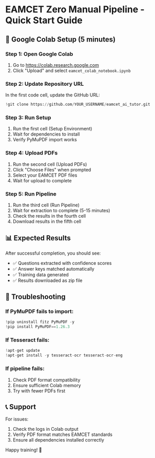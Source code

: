 # EAMCET Zero Manual Pipeline - Quick Start Guide

## 🚀 Google Colab Setup (5 minutes)

### Step 1: Open Google Colab
1. Go to https://colab.research.google.com
2. Click "Upload" and select `eamcet_colab_notebook.ipynb`

### Step 2: Update Repository URL
In the first code cell, update the GitHub URL:
```python
!git clone https://github.com/YOUR_USERNAME/eamcet_ai_tutor.git
```

### Step 3: Run Setup
1. Run the first cell (Setup Environment)
2. Wait for dependencies to install
3. Verify PyMuPDF import works

### Step 4: Upload PDFs
1. Run the second cell (Upload PDFs)
2. Click "Choose Files" when prompted
3. Select your EAMCET PDF files
4. Wait for upload to complete

### Step 5: Run Pipeline
1. Run the third cell (Run Pipeline)
2. Wait for extraction to complete (5-15 minutes)
3. Check the results in the fourth cell
4. Download results in the fifth cell

## 📊 Expected Results

After successful completion, you should see:
- ✅ Questions extracted with confidence scores
- ✅ Answer keys matched automatically
- ✅ Training data generated
- ✅ Results downloaded as zip file

## 🚨 Troubleshooting

### If PyMuPDF fails to import:
```python
!pip uninstall fitz PyMuPDF -y
!pip install PyMuPDF==1.26.3
```

### If Tesseract fails:
```python
!apt-get update
!apt-get install -y tesseract-ocr tesseract-ocr-eng
```

### If pipeline fails:
1. Check PDF format compatibility
2. Ensure sufficient Colab memory
3. Try with fewer PDFs first

## 📞 Support

For issues:
1. Check the logs in Colab output
2. Verify PDF format matches EAMCET standards
3. Ensure all dependencies installed correctly

Happy training! 🎉
